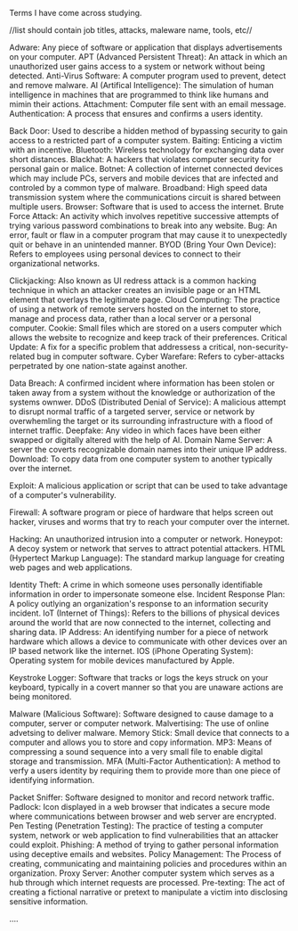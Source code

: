 Terms I have come across studying.

//list should contain job titles, attacks, maleware name, tools, etc//

Adware: Any piece of software or application that displays advertisements on your computer.
APT (Advanced Persistent Threat): An attack in which an unauthorized user gains access to a system or network without being detected.
Anti-Virus Software: A computer program used to prevent, detect and remove malware.
AI (Artifical Intelligence): The simulation of human intelligence in machines that are programmed to think like humans and mimin their actions.
Attachment: Computer file sent with an email message.
Authentication: A process that ensures and confirms a users identity.

Back Door: Used to describe a hidden method of bypassing security to gain access to a restricted part of a computer system.
Baiting: Enticing a victim with an incentive.
Bluetooth: Wireless technology for exchanging data over short distances.
Blackhat: A hackers that violates computer security for personal gain or malice.
Botnet: A collection of internet connected devices which may include PCs, servers and mobile devices that are infected and controled by a common type of malware.
Broadband: High speed data transmission system where the communications circuit is shared between multiple users.
Browser: Software that is used to access the internet.
Brute Force Attack: An activity which involves repetitive successive attempts of trying various password combinations to break into any website.
Bug: An error, fault or flaw in a computer program that may cause it to unexpectedly quit or behave in an unintended manner.
BYOD (Bring Your Own Device): Refers to employees using personal devices to connect to their organizational networks.

Clickjacking: Also known as UI redress attack is a common hacking technique in which an attacker creates an invisible page or an HTML element that overlays the legitimate page.
Cloud Computing: The practice of using a network of remote servers hosted on the internet to store, manage and process data, rather than a local server or a personal computer.
Cookie: Small files which are stored on a users computer which allows the website to recognize and keep track of their preferences.
Critical Update: A fix for a specific problem that addressess a critical, non-security-related bug in computer software.
Cyber Warefare: Refers to cyber-attacks perpetrated by one nation-state against another.

Data Breach: A confirmed incident where information has been stolen or taken away from a system without the knowledge or authorization of the systems ownwer.
DDoS (Distributed Denial of Service): A malicious attempt to disrupt normal traffic of a targeted server, service or network by overwhemling the target or its surrounding infrastructure with a flood of internet traffic.
Deepfake: Any video in which faces have been either swapped or digitally altered with the help of AI.
Domain Name Server: A server the coverts recognizable domain names into their unique IP address.
Download: To copy data from one computer system to another typically over the internet.

Exploit: A malicious application or script that can be used to take advantage of a computer's vulnerability.

Firewall: A software program or piece of hardware that helps screen out hacker, viruses and worms that try to reach your computer over the internet.

Hacking: An unauthorized intrusion into a computer or network.
Honeypot: A decoy system or network that serves to attract potential attackers.
HTML (Hypertect Markup Language): The standard markup language for creating web pages and web applications.

Identity Theft: A crime in which someone uses personally identifiable information in order to impersonate someone else.
Incident Response Plan: A policy outlying an organization's response to an information security incident.
IoT (Internet of Things): Refers to the billions of physical devices around the world that are now connected to the internet, collecting and sharing data.
IP Address: An identifying number for a piece of network hardware which allows a device to communicate with other devices over an IP based network like the internet. 
IOS (iPhone Operating System): Operating system for mobile devices manufactured by Apple. 

Keystroke Logger: Software that tracks or logs the keys struck on your keyboard, typically in a covert manner so that you are unaware actions are being monitored.

Malware (Malicious Software): Software designed to cause damage to a computer, server or computer network. 
Malvertising: The use of online advetsing to deliver malware.
Memory Stick: Small device that connects to a computer and allows you to store and copy information.
MP3: Means of compressing a sound sequence into a very small file to enable digital storage and transmission.
MFA (Multi-Factor Authentication): A method to verfy a users identity by requiring them to provide more than one piece of identifying information. 

Packet Sniffer: Software designed to monitor and record network traffic.
Padlock: Icon displayed in a web browser that indicates a secure mode where communications between browser and web server are encrypted.
Pen Testing (Penetration Testing): The practice of testing a computer system, network or web application to find vulnerabilities that an attacker could exploit.
Phishing: A method of trying to gather personal information using deceptive emails and websites.
Policy Management: The Process of creating, communicating and maintaining policies and procedures within an organization.
Proxy Server: Another computer system which serves as a hub through which internet requests are processed.
Pre-texting: The act of creating a fictional narrative or pretext to manipulate a victim into disclosing sensitive information.




....
